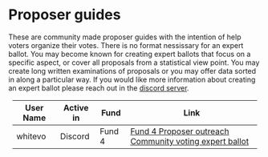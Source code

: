 # Proposer guides
These are community made proposer guides with the intention of help voters organize their votes. There is no format nessissary for an expert ballot. You may become known for creating expert ballots that focus on a specific aspect, or cover all proposals from a statistical view point. You may create long written examinations of proposals or you may offer data sorted in along a particular way. If you would like more information about creating an expert ballot please reach out in the [discord server](https://discord.gg/gsG8V7uZPG).

<div style="margin:0.5rem;">

| User Name | Active in | Fund   | Link                                                     |
| --------- | --------- | ------ | -------------------------------------------------------- |
| whitevo    | Discord   | Fund 4 | [Fund 4 Proposer outreach Community voting expert ballot](https://docs.google.com/document/d/1vaWuvPtCUAUiSTiLSV1tYjRc5X8LxnYNfen7jsgGJvc/edit?usp=sharing)|


</div>
